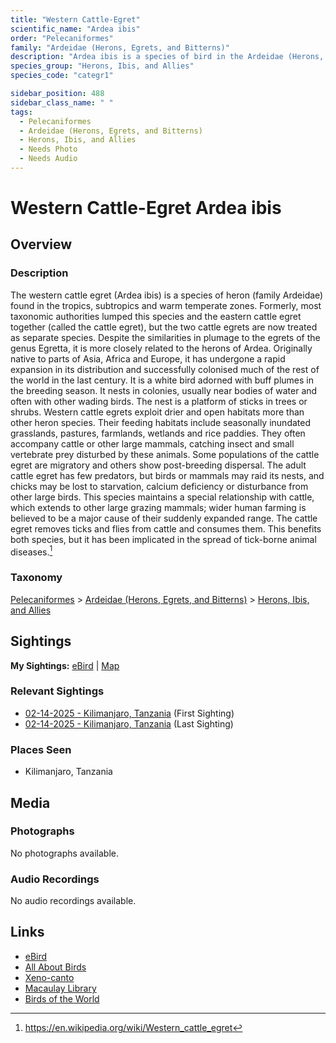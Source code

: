 ```yaml
---
title: "Western Cattle-Egret"
scientific_name: "Ardea ibis"
order: "Pelecaniformes"
family: "Ardeidae (Herons, Egrets, and Bitterns)"
description: "Ardea ibis is a species of bird in the Ardeidae (Herons, Egrets, and Bitterns) family. It has been observed 3 times."
species_group: "Herons, Ibis, and Allies"
species_code: "categr1"

sidebar_position: 488
sidebar_class_name: " "
tags: 
  - Pelecaniformes
  - Ardeidae (Herons, Egrets, and Bitterns)
  - Herons, Ibis, and Allies
  - Needs Photo
  - Needs Audio
---
```


# Western Cattle-Egret <span className='sci_name'>Ardea ibis</span>

## Overview

### Description
The western cattle egret (Ardea ibis) is a species of heron (family Ardeidae) found in the tropics, subtropics and warm temperate zones. Formerly, most taxonomic authorities lumped this species and the eastern cattle egret together (called the cattle egret), but the two cattle egrets are now treated as separate species. Despite the similarities in plumage to the egrets of the genus Egretta, it is more closely related to the herons of Ardea. Originally native to parts of Asia, Africa and Europe, it has undergone a rapid expansion in its distribution and successfully colonised much of the rest of the world in the last century.
It is a white bird adorned with buff plumes in the breeding season. It nests in colonies, usually near bodies of water and often with other wading birds. The nest is a platform of sticks in trees or shrubs. Western cattle egrets exploit drier and open habitats more than other heron species. Their feeding habitats include seasonally inundated grasslands, pastures, farmlands, wetlands and rice paddies. They often accompany cattle or other large mammals, catching insect and small vertebrate prey disturbed by these animals. Some populations of the cattle egret are migratory and others show post-breeding dispersal.
The adult cattle egret has few predators, but birds or mammals may raid its nests, and chicks may be lost to starvation, calcium deficiency or disturbance from other large birds. This species maintains a special relationship with cattle, which extends to other large grazing mammals; wider human farming is believed to be a major cause of their suddenly expanded range. The cattle egret removes ticks and flies from cattle and consumes them. This benefits both species, but it has been implicated in the spread of tick-borne animal diseases.[^1]

[^1]: https://en.wikipedia.org/wiki/Western_cattle_egret

### Taxonomy
[Pelecaniformes](/tags/pelecaniformes) > [Ardeidae (Herons, Egrets, and Bitterns)](/tags/ardeidae-herons-egrets-and-bitterns) > [Herons, Ibis, and Allies](/tags/herons-ibis-and-allies)


## Sightings

**My Sightings:** [eBird](https://ebird.org/lifelist?r=world&time=life&spp=categr1) | [Map](/map?species_code=categr1)

### Relevant Sightings

* [02-14-2025 - Kilimanjaro, Tanzania](https://ebird.org/checklist/S216375993) (First Sighting)
* [02-14-2025 - Kilimanjaro, Tanzania](https://ebird.org/checklist/S216379500) (Last Sighting)

### Places Seen

* Kilimanjaro, Tanzania



## Media
### Photographs
No photographs available.

### Audio Recordings
No audio recordings available.

## Links
* [eBird](https://ebird.org/species/categr1) 
* [All About Birds](https://www.allaboutbirds.org/guide/categr1) 
* [Xeno-canto](https://www.xeno-canto.org/species/ardea-ibis) 
* [Macaulay Library](https://search.macaulaylibrary.org/catalog?taxonCode=categr1&sort=rating_rank_desc)
* [Birds of the World](https://birdsoftheworld.org/bow/species/categr1)
